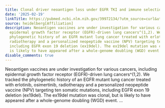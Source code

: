 ```yaml
---
title: Clonal driver neoantigen loss under EGFR TKI and immune selection pressures
date: '2025-02-19'
linkTitle: https://pubmed.ncbi.nlm.nih.gov/39972134/?utm_source=curl&utm_medium=rss&utm_campaign=pubmed-2&utm_content=1FakS-2QOkCT8HsMOQP1bCRQ4YzyumYOmxmF0moLsQ3dFB1E9V&fc=20220326224207&ff=20250220170953&v=2.18.0.post9+e462414
source: heidelberg[Affiliation]
description: Neoantigen vaccines are under investigation for various cancers, including
  epidermal growth factor receptor (EGFR)-driven lung cancers^(1,2). We tracked the
  phylogenetic history of an EGFR mutant lung cancer treated with erlotinib, osimertinib,
  radiotherapy and a personalized neopeptide vaccine (NPV) targeting ten somatic mutations,
  including EGFR exon 19 deletion (ex19del). The ex19del mutation was clonal, but
  is likely to have appeared after a whole-genome doubling (WGD) event. ...
disable_comments: true
---
```

Neoantigen vaccines are under investigation for various cancers, including epidermal growth factor receptor (EGFR)-driven lung cancers^(1,2). We tracked the phylogenetic history of an EGFR mutant lung cancer treated with erlotinib, osimertinib, radiotherapy and a personalized neopeptide vaccine (NPV) targeting ten somatic mutations, including EGFR exon 19 deletion (ex19del). The ex19del mutation was clonal, but is likely to have appeared after a whole-genome doubling (WGD) event. ...
